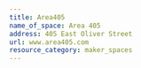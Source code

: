 ```yaml
---
title: Area405
name_of_space: Area 405
address: 405 East Oliver Street
url: www.area405.com
resource_category: maker_spaces
---
```


